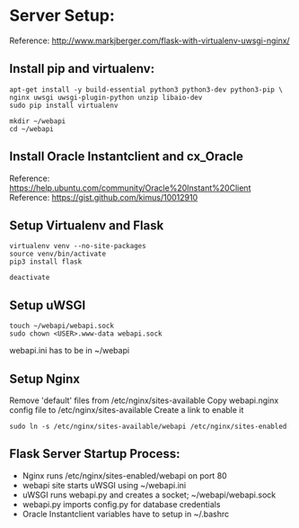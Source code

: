 # Server Setup:

Reference:  http://www.markjberger.com/flask-with-virtualenv-uwsgi-nginx/

## Install pip and virtualenv:
```shell
apt-get install -y build-essential python3 python3-dev python3-pip \
nginx uwsgi uwsgi-plugin-python unzip libaio-dev
sudo pip install virtualenv

mkdir ~/webapi
cd ~/webapi
```

## Install Oracle Instantclient and cx_Oracle
Reference: https://help.ubuntu.com/community/Oracle%20Instant%20Client
Reference: https://gist.github.com/kimus/10012910

## Setup Virtualenv and Flask
```shell
virtualenv venv --no-site-packages
source venv/bin/activate
pip3 install flask

deactivate
```

## Setup uWSGI
```shell
touch ~/webapi/webapi.sock
sudo chown <USER>.www-data webapi.sock
```
webapi.ini has to be in ~/webapi

## Setup Nginx
Remove 'default' files from /etc/nginx/sites-available
Copy webapi.nginx config file to /etc/nginx/sites-available
Create a link to enable it
```shell
sudo ln -s /etc/nginx/sites-available/webapi /etc/nginx/sites-enabled
```

## Flask Server Startup Process:
* Nginx runs /etc/nginx/sites-enabled/webapi on port 80
* webapi site starts uWSGI using ~/webapi.ini
* uWSGI runs webapi.py and creates a socket; ~/webapi/webapi.sock
* webapi.py imports config.py for database credentials
* Oracle Instantclient variables have to setup in ~/.bashrc
